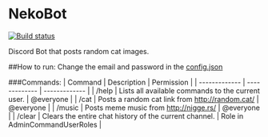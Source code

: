 # NekoBot
[![Build status](https://ci.appveyor.com/api/projects/status/fjlpei28tsfwfd1i?svg=true)](https://ci.appveyor.com/project/dreanor/nekobot)

Discord Bot that posts random cat images.

##How to run:
Change the email and password in the [config.json](https://github.com/dreanor/NekoBot/blob/master/NekoBot/config.json)

###Commands:
| Command | Description | Permission |
| ------------- | ------------- | ------------- |
| /help | Lists all available commands to the current user. | @everyone |
| /cat  | Posts a random cat link from http://random.cat/  | @everyone |
| /music | Posts meme music from http://nigge.rs/ | @everyone |
| /clear | Clears the entire chat history of the current channel. | Role in AdminCommandUserRoles |
